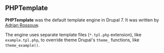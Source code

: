 ## PHPTemplate

**PHPTemplate** was the default template engine in Drupal 7. It was written by [Adrian Rossouw](https://www.drupal.org/user/1337/view).

The engine uses separate template files (`*.tpl.php` extension), like `example.tpl.php`, to override theme Drupal's `theme_` functions, like `theme_example()`. 
